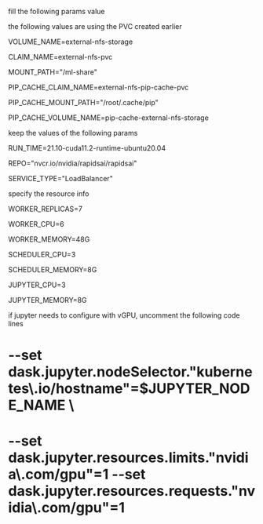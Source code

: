 fill the following params value

the following values are using the PVC created earlier

VOLUME_NAME=external-nfs-storage

CLAIM_NAME=external-nfs-pvc

MOUNT_PATH="/ml-share"

PIP_CACHE_CLAIM_NAME=external-nfs-pip-cache-pvc

PIP_CACHE_MOUNT_PATH="/root/.cache/pip"

PIP_CACHE_VOLUME_NAME=pip-cache-external-nfs-storage

keep the values of the following params

RUN_TIME=21.10-cuda11.2-runtime-ubuntu20.04

REPO="nvcr.io/nvidia/rapidsai/rapidsai"

SERVICE_TYPE="LoadBalancer"

specify the resource info 

WORKER_REPLICAS=7

WORKER_CPU=6

WORKER_MEMORY=48G

SCHEDULER_CPU=3

SCHEDULER_MEMORY=8G

JUPYTER_CPU=3

JUPYTER_MEMORY=8G

if jupyter needs to configure with vGPU, uncomment the following code lines
#  --set dask.jupyter.nodeSelector."kubernetes\\.io/hostname"=$JUPYTER_NODE_NAME \
#  --set dask.jupyter.resources.limits."nvidia\\.com/gpu"=1 --set dask.jupyter.resources.requests."nvidia\\.com/gpu"=1
